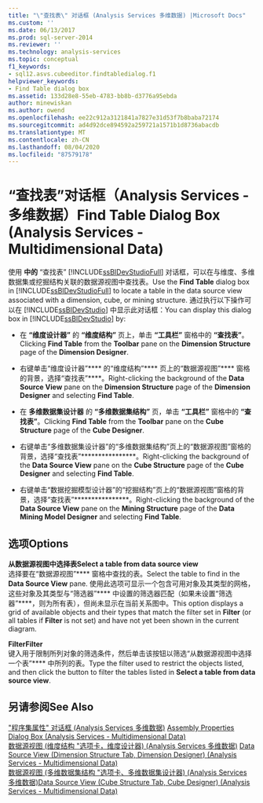 ```yaml
---
title: "\"查找表\" 对话框 (Analysis Services 多维数据) |Microsoft Docs"
ms.custom: ''
ms.date: 06/13/2017
ms.prod: sql-server-2014
ms.reviewer: ''
ms.technology: analysis-services
ms.topic: conceptual
f1_keywords:
- sql12.asvs.cubeeditor.findtabledialog.f1
helpviewer_keywords:
- Find Table dialog box
ms.assetid: 133d28e8-55eb-4783-bb8b-d3776a95ebda
author: minewiskan
ms.author: owend
ms.openlocfilehash: ee22c912a3121841a7827e31d53f7b8baba72174
ms.sourcegitcommit: ad4d92dce894592a259721a1571b1d8736abacdb
ms.translationtype: MT
ms.contentlocale: zh-CN
ms.lasthandoff: 08/04/2020
ms.locfileid: "87579178"
---
```

# <a name="find-table-dialog-box-analysis-services---multidimensional-data"></a><span data-ttu-id="d0c94-102">“查找表”对话框（Analysis Services - 多维数据）</span><span class="sxs-lookup"><span data-stu-id="d0c94-102">Find Table Dialog Box (Analysis Services - Multidimensional Data)</span></span>
  <span data-ttu-id="d0c94-103">使用 **中的** “查找表” [!INCLUDE[ssBIDevStudioFull](../includes/ssbidevstudiofull-md.md)] 对话框，可以在与维度、多维数据集或挖掘结构关联的数据源视图中查找表。</span><span class="sxs-lookup"><span data-stu-id="d0c94-103">Use the **Find Table** dialog box in [!INCLUDE[ssBIDevStudioFull](../includes/ssbidevstudiofull-md.md)] to locate a table in the data source view associated with a dimension, cube, or mining structure.</span></span> <span data-ttu-id="d0c94-104">通过执行以下操作可以在 [!INCLUDE[ssBIDevStudio](../includes/ssbidevstudio-md.md)] 中显示此对话框：</span><span class="sxs-lookup"><span data-stu-id="d0c94-104">You can display this dialog box in [!INCLUDE[ssBIDevStudio](../includes/ssbidevstudio-md.md)] by:</span></span>  
  
-   <span data-ttu-id="d0c94-105">在 **“维度设计器”** 的 **“维度结构”** 页上，单击 **“工具栏”** 窗格中的 **“查找表”**。</span><span class="sxs-lookup"><span data-stu-id="d0c94-105">Clicking **Find Table** from the **Toolbar** pane on the **Dimension Structure** page of the **Dimension Designer**.</span></span>  
  
-   <span data-ttu-id="d0c94-106">右键单击“维度设计器”\*\*\*\* 的“维度结构”\*\*\*\* 页上的“数据源视图”\*\*\*\* 窗格的背景，选择“查找表”\*\*\*\*。</span><span class="sxs-lookup"><span data-stu-id="d0c94-106">Right-clicking the background of the **Data Source View** pane on the **Dimension Structure** page of the **Dimension Designer** and selecting **Find Table**.</span></span>  
  
-   <span data-ttu-id="d0c94-107">在 **多维数据集设计器** 的 **“多维数据集结构”** 页，单击 **“工具栏”** 窗格中的 **“查找表”**。</span><span class="sxs-lookup"><span data-stu-id="d0c94-107">Clicking **Find Table** from the **Toolbar** pane on the **Cube Structure** page of the **Cube Designer**.</span></span>  
  
-   <span data-ttu-id="d0c94-108">右键单击“多维数据集设计器”的“多维数据集结构”页上的“数据源视图”窗格的背景，选择“查找表”\*\*\*\*\*\*\*\*\*\*\*\*\*\*\*\*。</span><span class="sxs-lookup"><span data-stu-id="d0c94-108">Right-clicking the background of the **Data Source View** pane on the **Cube Structure** page of the **Cube Designer** and selecting **Find Table**.</span></span>  
  
-   <span data-ttu-id="d0c94-109">右键单击“数据挖掘模型设计器”的“挖掘结构”页上的“数据源视图”窗格的背景，选择“查找表”\*\*\*\*\*\*\*\*\*\*\*\*\*\*\*\*。</span><span class="sxs-lookup"><span data-stu-id="d0c94-109">Right-clicking the background of the **Data Source View** pane on the **Mining Structure** page of the **Data Mining Model Designer** and selecting **Find Table**.</span></span>  
  
## <a name="options"></a><span data-ttu-id="d0c94-110">选项</span><span class="sxs-lookup"><span data-stu-id="d0c94-110">Options</span></span>  
 <span data-ttu-id="d0c94-111">**从数据源视图中选择表**</span><span class="sxs-lookup"><span data-stu-id="d0c94-111">**Select a table from data source view**</span></span>  
 <span data-ttu-id="d0c94-112">选择要在“数据源视图”\*\*\*\* 窗格中查找的表。</span><span class="sxs-lookup"><span data-stu-id="d0c94-112">Select the table to find in the **Data Source View** pane.</span></span> <span data-ttu-id="d0c94-113">使用此选项可显示一个包含可用对象及其类型的网格，这些对象及其类型与“筛选器”\*\*\*\* 中设置的筛选器匹配（如果未设置“筛选器”\*\*\*\*，则为所有表），但尚未显示在当前关系图中。</span><span class="sxs-lookup"><span data-stu-id="d0c94-113">This option displays a grid of available objects and their types that match the filter set in **Filter** (or all tables if **Filter** is not set) and have not yet been shown in the current diagram.</span></span>  
  
 <span data-ttu-id="d0c94-114">**Filter**</span><span class="sxs-lookup"><span data-stu-id="d0c94-114">**Filter**</span></span>  
 <span data-ttu-id="d0c94-115">键入用于限制所列对象的筛选条件，然后单击该按钮以筛选“从数据源视图中选择一个表”\*\*\*\* 中所列的表。</span><span class="sxs-lookup"><span data-stu-id="d0c94-115">Type the filter used to restrict the objects listed, and then click the button to filter the tables listed in **Select a table from data source view**.</span></span>  
  
## <a name="see-also"></a><span data-ttu-id="d0c94-116">另请参阅</span><span class="sxs-lookup"><span data-stu-id="d0c94-116">See Also</span></span>  
 <span data-ttu-id="d0c94-117">["程序集属性" 对话框 &#40;Analysis Services 多维数据&#41;](assembly-properties-dialog-box-analysis-services-multidimensional-data.md) </span><span class="sxs-lookup"><span data-stu-id="d0c94-117">[Assembly Properties Dialog Box &#40;Analysis Services - Multidimensional Data&#41;](assembly-properties-dialog-box-analysis-services-multidimensional-data.md) </span></span>  
 <span data-ttu-id="d0c94-118">[数据源视图 &#40;维度结构 "选项卡，维度设计器&#41; &#40;Analysis Services 多维数据&#41;](datasource-view-dimension-designer-analysis-services-multidimensional-data.md) </span><span class="sxs-lookup"><span data-stu-id="d0c94-118">[Data Source View &#40;Dimension Structure Tab, Dimension Designer&#41; &#40;Analysis Services - Multidimensional Data&#41;](datasource-view-dimension-designer-analysis-services-multidimensional-data.md) </span></span>  
 [<span data-ttu-id="d0c94-119">数据源视图 &#40;多维数据集结构 "选项卡、多维数据集设计器&#41; &#40;Analysis Services 多维数据&#41;</span><span class="sxs-lookup"><span data-stu-id="d0c94-119">Data Source View &#40;Cube Structure Tab, Cube Designer&#41; &#40;Analysis Services - Multidimensional Data&#41;</span></span>](data-source-view-cube-designer-analysis-services-multidimensional-data.md)  
  
  
